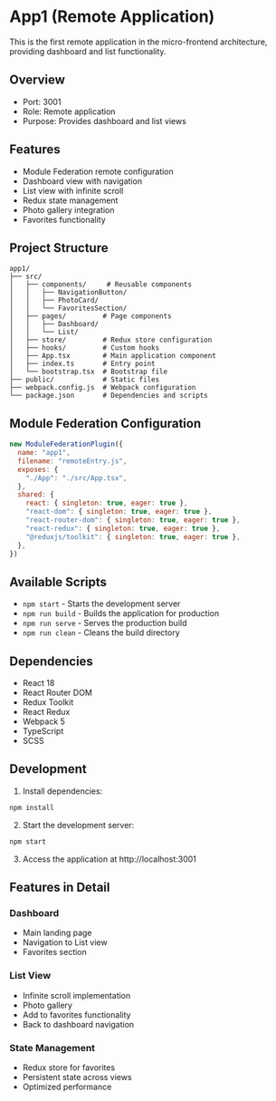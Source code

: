 # App1 (Remote Application)

This is the first remote application in the micro-frontend architecture, providing dashboard and list functionality.

## Overview

- Port: 3001
- Role: Remote application
- Purpose: Provides dashboard and list views

## Features

- Module Federation remote configuration
- Dashboard view with navigation
- List view with infinite scroll
- Redux state management
- Photo gallery integration
- Favorites functionality

## Project Structure

```
app1/
├── src/
│   ├── components/     # Reusable components
│   │   ├── NavigationButton/
│   │   ├── PhotoCard/
│   │   └── FavoritesSection/
│   ├── pages/         # Page components
│   │   ├── Dashboard/
│   │   └── List/
│   ├── store/         # Redux store configuration
│   ├── hooks/         # Custom hooks
│   ├── App.tsx        # Main application component
│   ├── index.ts       # Entry point
│   └── bootstrap.tsx  # Bootstrap file
├── public/            # Static files
├── webpack.config.js  # Webpack configuration
└── package.json       # Dependencies and scripts
```

## Module Federation Configuration

```javascript
new ModuleFederationPlugin({
  name: "app1",
  filename: "remoteEntry.js",
  exposes: {
    "./App": "./src/App.tsx",
  },
  shared: {
    react: { singleton: true, eager: true },
    "react-dom": { singleton: true, eager: true },
    "react-router-dom": { singleton: true, eager: true },
    "react-redux": { singleton: true, eager: true },
    "@reduxjs/toolkit": { singleton: true, eager: true },
  },
})
```

## Available Scripts

- `npm start` - Starts the development server
- `npm run build` - Builds the application for production
- `npm run serve` - Serves the production build
- `npm run clean` - Cleans the build directory

## Dependencies

- React 18
- React Router DOM
- Redux Toolkit
- React Redux
- Webpack 5
- TypeScript
- SCSS

## Development

1. Install dependencies:
```bash
npm install
```

2. Start the development server:
```bash
npm start
```

3. Access the application at http://localhost:3001

## Features in Detail

### Dashboard
- Main landing page
- Navigation to List view
- Favorites section

### List View
- Infinite scroll implementation
- Photo gallery
- Add to favorites functionality
- Back to dashboard navigation

### State Management
- Redux store for favorites
- Persistent state across views
- Optimized performance
